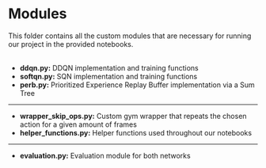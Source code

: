 # Modules
This folder contains all the custom modules that are necessary for running our project in the provided notebooks.
<br><br>
* **ddqn.py:** DDQN implementation and training functions
* **softqn.py:** SQN implementation and training functions 
* **perb.py:** Prioritized Experience Replay Buffer implementation via a Sum Tree
---

* **wrapper_skip_ops.py:** Custom gym wrapper that repeats the chosen action for a given amount of frames
* **helper_functions.py:** Helper functions used throughout our notebooks
 
 ---
  
* **evaluation.py:** Evaluation module for both networks
